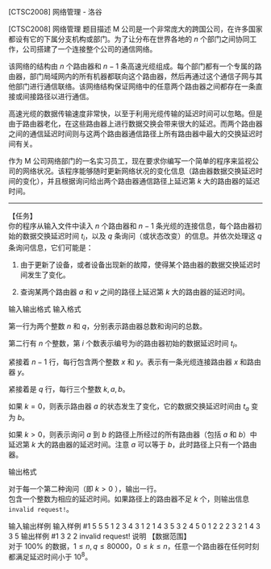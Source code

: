 



[CTSC2008] 网络管理 - 洛谷














[CTSC2008] 网络管理
题目描述
M 公司是一个非常庞大的跨国公司，在许多国家都设有它的下属分支机构或部门。为了让分布在世界各地的 $n$ 个部门之间协同工作，公司搭建了一个连接整个公司的通信网络。  

该网络的结构由 $n$ 个路由器和 $n-1$ 条高速光缆组成。每个部门都有一个专属的路由器，部门局域网内的所有机器都联向这个路由器，然后再通过这个通信子网与其他部门进行通信联络。该网络结构保证网络中的任意两个路由器之间都存在一条直接或间接路径以进行通信。   

高速光缆的数据传输速度非常快，以至于利用光缆传输的延迟时间可以忽略。但是由于路由器老化，在这些路由器上进行数据交换会带来很大的延迟。而两个路由器之间的通信延迟时间则与这两个路由器通信路径上所有路由器中最大的交换延迟时间有关。  

作为 M 公司网络部门的一名实习员工，现在要求你编写一个简单的程序来监视公司的网络状况。该程序能够随时更新网络状况的变化信息（路由器数据交换延迟时间的变化），并且根据询问给出两个路由器通信路径上延迟第 $k$ 大的路由器的延迟时间。
****
【任务】   
你的程序从输入文件中读入 $n$ 个路由器和 $n-1$ 条光缆的连接信息，每个路由器初始的数据交换延迟时间 $t_i$，以及 $q$ 条询问（或状态改变）的信息。并依次处理这 $q$ 条询问信息，它们可能是：

1. 由于更新了设备，或者设备出现新的故障，使得某个路由器的数据交换延迟时间发生了变化。

2. 查询某两个路由器 $a$ 和 $v$ 之间的路径上延迟第 $k$ 大的路由器的延迟时间。

输入输出格式
输入格式

第一行为两个整数 $n$ 和 $q$，分别表示路由器总数和询问的总数。

第二行有 $n$ 个整数，第 $i$ 个数表示编号为i的路由器初始的数据延迟时间 $t_i$。

紧接着 $n-1$ 行，每行包含两个整数 $x$ 和 $y$。表示有一条光缆连接路由器 $x$ 和路由器 $y$。

紧接着是 $q$ 行，每行三个整数 $k,a,b$。

如果 $k=0$，则表示路由器 $a$ 的状态发生了变化，它的数据交换延迟时间由 $t_a$ 变为 $b$。

如果 $k>0$，则表示询问 $a$ 到 $b$ 的路径上所经过的所有路由器（包括 $a$ 和 $b$）中延迟第 $k$ 大的路由器的延迟时间。注意 $a$ 可以等于 $b$，此时路径上只有一个路由器。

输出格式

对于每一个第二种询问（即 $k>0$ ），输出一行。  
包含一个整数为相应的延迟时间。如果路径上的路由器不足 $k$ 个，则输出信息 `invalid request!`。

输入输出样例
输入样例 #1
5 5
5 1 2 3 4
3 1
2 1
4 3
5 3
2 4 5
0 1 2
2 2 3
2 1 4
3 3 5
输出样例 #1
3
2
2
invalid request!
说明
【数据范围】  
对于 $100\%$ 的数据，$1\le n,q \le 80000$，$0 \le k \le n$，任意一个路由器在任何时刻都满足延迟时间小于 $10^8$。









